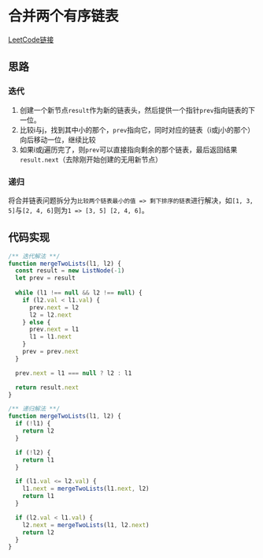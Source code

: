 # 合并两个有序链表

[LeetCode链接](https://leetcode-cn.com/problems/merge-two-sorted-lists/)

## 思路

### 迭代

1. 创建一个新节点`result`作为新的链表头，然后提供一个指针`prev`指向链表的下一位。
2. 比较i与j，找到其中小的那个，`prev`指向它，同时对应的链表（i或j小的那个）向后移动一位，继续比较
3. 如果i或j遍历完了，则`prev`可以直接指向剩余的那个链表，最后返回结果`result.next`（去除刚开始创建的无用新节点）

### 递归

将合并链表问题拆分为`比较两个链表最小的值 => 剩下排序的链表`进行解决，如`[1, 3, 5]`与`[2, 4, 6]`则为`1 => [3, 5] [2, 4, 6]`。

## 代码实现

````js
/** 迭代解法 **/
function mergeTwoLists(l1, l2) {
  const result = new ListNode(-1)
  let prev = result
  
  while (l1 !== null && l2 !== null) {
    if (l2.val < l1.val) {
      prev.next = l2
      l2 = l2.next
    } else {
      prev.next = l1
      l1 = l1.next
    }
    prev = prev.next
  }

  prev.next = l1 === null ? l2 : l1

  return result.next
}

/** 递归解法 **/
function mergeTwoLists(l1, l2) {
  if (!l1) {
    return l2
  }

  if (!l2) {
    return l1
  }

  if (l1.val <= l2.val) {
    l1.next = mergeTwoLists(l1.next, l2)
    return l1
  }

  if (l2.val < l1.val) {
    l2.next = mergeTwoLists(l1, l2.next)
    return l2
  }
}
````
